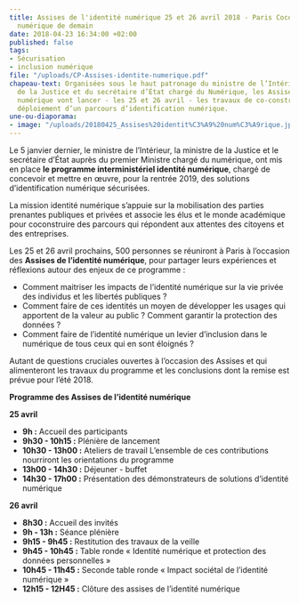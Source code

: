 ```yaml
---
title: Assises de l'identité numérique 25 et 26 avril 2018 - Paris Coconstruire l’identité
  numérique de demain
date: 2018-04-23 16:34:00 +02:00
published: false
tags:
- Sécurisation
- inclusion numérique
file: "/uploads/CP-Assises-identite-numerique.pdf"
chapeau-text: Organisées sous le haut patronage du ministre de l’Intérieur, du ministre
  de la Justice et du secrétaire d’État chargé du Numérique, les Assises de l'identité
  numérique vont lancer - les 25 et 26 avril - les travaux de co-construction et de
  déploiement d’un parcours d’identification numérique.
une-ou-diaporama:
- image: "/uploads/20180425_Assises%20identit%C3%A9%20num%C3%A9rique.jpg"
---
```


Le 5 janvier dernier, le ministre de l’Intérieur, la ministre de la Justice et le secrétaire d’État auprès du premier Ministre chargé du numérique, ont mis en place **le programme interministériel identité numérique**, chargé de concevoir et mettre en œuvre, pour la rentrée 2019, des  solutions d’identification numérique sécurisées. 
 
La mission identité numérique s’appuie sur la mobilisation des parties prenantes publiques et privées et associe les élus et le monde académique pour coconstruire des parcours qui répondent aux attentes des citoyens et des entreprises. 
 
Les 25 et 26 avril prochains, 500 personnes se réuniront à Paris à l’occasion des **Assises de l’identité numérique**, pour partager leurs expériences et réflexions autour des enjeux de ce programme :  
 
* Comment maitriser les impacts de l’identité numérique sur la vie privée des individus et les libertés publiques ?  
* Comment faire de ces identités un moyen de développer les usages qui apportent de la valeur au public ? Comment garantir la protection des données ?  
* Comment faire de l’identité numérique un levier d’inclusion dans le numérique de tous ceux qui en sont éloignés ?  
 
Autant de questions cruciales ouvertes à l’occasion des Assises et qui alimenteront les travaux du programme et les conclusions dont la remise est prévue pour l’été 2018.  

 
**Programme des Assises de l’identité numérique**
 
 
**25 avril** 
 
* **9h :** Accueil des participants 
* **9h30 - 10h15 :** Plénière de lancement  
* **10h30 - 13h00 :** Ateliers de travail L’ensemble de ces contributions nourriront les orientations du programme 
* **13h00 - 14h30 :** Déjeuner - buffet 
* **14h30 - 17h00 :** Présentation des démonstrateurs de solutions d’identité numérique 
 
**26 avril** 
 
* **8h30 :** Accueil des invités 
* **9h - 13h :** Séance plénière 
* **9h15 - 9h45 :** Restitution des travaux de la veille 
* **9h45 - 10h45 :** Table ronde « Identité numérique et protection des données personnelles » 
* **10h45 - 11h45 :** Seconde table ronde « Impact sociétal de l’identité numérique » 
* **12h15 - 12H45 :** Clôture des assises de l’identité numérique 
 
